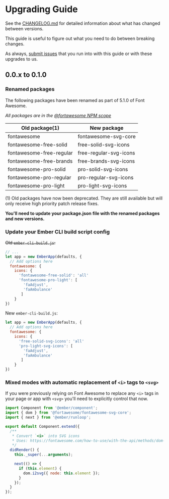 # Upgrading Guide

See the [CHANGELOG.md](./CHANGELOG.md) for detailed information about what has changed between versions.

This guide is useful to figure out what you need to do between breaking changes.

As always, [submit issues](https://github.com/FortAwesome/ember-fontawesome/issues/new) that you run into with this guide or with these upgrades to us.

## 0.0.x to 0.1.0

### Renamed packages

The following packages have been renamed as part of 5.1.0 of Font Awesome.

_All packages are in the [@fortawesome NPM scope](https://www.npmjs.com/search?q=scope:fortawesome&page=1&ranking=optimal)_

| Old package(1)           | New package            |
|--------------------------|------------------------|
| fontawesome              | fontawesome-svg-core   |
| fontawesome-free-solid   | free-solid-svg-icons   |
| fontawesome-free-regular | free-regular-svg-icons |
| fontawesome-free-brands  | free-brands-svg-icons  |
| fontawesome-pro-solid    | pro-solid-svg-icons    |
| fontawesome-pro-regular  | pro-regular-svg-icons  |
| fontawesome-pro-light    | pro-light-svg-icons    |

(1) Old packages have now been deprecated. They are still available but will only receive high priority patch release fixes.

**You'll need to update your package.json file with the renamed packages and new versions.**

### Update your Ember CLI build script config

~~Old `ember-cli-build.js`:~~

```javascript
// ...
let app = new EmberApp(defaults, {
  // Add options here
  fontawesome: {
    icons: {
      'fontawesome-free-solid': 'all'
      'fontawesome-pro-light': [
        'faAdjust',
        'faAmbulance'
       ]
    }
})
```

New `ember-cli-build.js`:

```javascript
let app = new EmberApp(defaults, {
  // Add options here
  fontawesome: {
    icons: {
      'free-solid-svg-icons': 'all'
      'pro-light-svg-icons': [
        'faAdjust',
        'faAmbulance'
       ]
    }
})
```

### Mixed modes with automatic replacement of `<i>` tags to `<svg>`

If you were previously relying on Font Awesome to replace any `<i>` tags in
your page or app with `<svg>` you'll need to explicitly control that now.

```javascript
import Component from '@ember/component';
import { dom } from '@fortawesome/fontawesome-svg-core';
import { next } from '@ember/runloop';

export default Component.extend({
  /**
   * Convert `<i>` into SVG icons
   * Uses: https://fontawesome.com/how-to-use/with-the-api/methods/dom-i2svg
   */
  didRender() {
    this._super(...arguments);

    next(() => {
      if (this.element) {
        dom.i2svg({ node: this.element });
      }
    });
  }
});
```
